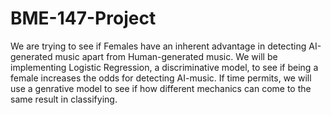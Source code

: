 # BME-147-Project
We are trying to see if Females have an inherent advantage in detecting AI-generated music apart from Human-generated music. We will be implementing Logistic Regression, a discriminative model, to see if being a female increases the odds for detecting AI-music. If time permits, we will use a genrative model to see if how different mechanics can come to the same result in classifying.
